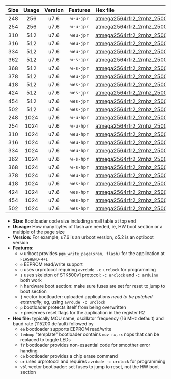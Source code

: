 |Size|Usage|Version|Features|Hex file|
|:-:|:-:|:-:|:-:|:--|
|248|256|u7.6|`w-u-jpr`|[atmega2564rfr2_2mhz_250000bps_ur_vbl.hex](https://raw.githubusercontent.com/stefanrueger/urboot/main/atmega2564rfr2_2mhz_250000bps_ur_vbl.hex)|
|254|256|u7.6|`w-u-jpr`|[atmega2564rfr2_2mhz_250000bps_lednop_ur_vbl.hex](https://raw.githubusercontent.com/stefanrueger/urboot/main/atmega2564rfr2_2mhz_250000bps_lednop_ur_vbl.hex)|
|310|512|u7.6|`weu-jpr`|[atmega2564rfr2_2mhz_250000bps_ee_ur_vbl.hex](https://raw.githubusercontent.com/stefanrueger/urboot/main/atmega2564rfr2_2mhz_250000bps_ee_ur_vbl.hex)|
|316|512|u7.6|`weu-jpr`|[atmega2564rfr2_2mhz_250000bps_ee_lednop_ur_vbl.hex](https://raw.githubusercontent.com/stefanrueger/urboot/main/atmega2564rfr2_2mhz_250000bps_ee_lednop_ur_vbl.hex)|
|334|512|u7.6|`weu-jpr`|[atmega2564rfr2_2mhz_250000bps_ee_lednop_fr_ur_vbl.hex](https://raw.githubusercontent.com/stefanrueger/urboot/main/atmega2564rfr2_2mhz_250000bps_ee_lednop_fr_ur_vbl.hex)|
|362|512|u7.6|`w-s-jpr`|[atmega2564rfr2_2mhz_250000bps_vbl.hex](https://raw.githubusercontent.com/stefanrueger/urboot/main/atmega2564rfr2_2mhz_250000bps_vbl.hex)|
|368|512|u7.6|`w-s-jpr`|[atmega2564rfr2_2mhz_250000bps_lednop_vbl.hex](https://raw.githubusercontent.com/stefanrueger/urboot/main/atmega2564rfr2_2mhz_250000bps_lednop_vbl.hex)|
|378|512|u7.6|`weu-jpr`|[atmega2564rfr2_2mhz_250000bps_ee_lednop_fr_ce_ur_vbl.hex](https://raw.githubusercontent.com/stefanrueger/urboot/main/atmega2564rfr2_2mhz_250000bps_ee_lednop_fr_ce_ur_vbl.hex)|
|418|512|u7.6|`wes-jpr`|[atmega2564rfr2_2mhz_250000bps_ee_vbl.hex](https://raw.githubusercontent.com/stefanrueger/urboot/main/atmega2564rfr2_2mhz_250000bps_ee_vbl.hex)|
|424|512|u7.6|`wes-jpr`|[atmega2564rfr2_2mhz_250000bps_ee_lednop_vbl.hex](https://raw.githubusercontent.com/stefanrueger/urboot/main/atmega2564rfr2_2mhz_250000bps_ee_lednop_vbl.hex)|
|454|512|u7.6|`wes-jpr`|[atmega2564rfr2_2mhz_250000bps_ee_lednop_fr_vbl.hex](https://raw.githubusercontent.com/stefanrueger/urboot/main/atmega2564rfr2_2mhz_250000bps_ee_lednop_fr_vbl.hex)|
|502|512|u7.6|`wes-jpr`|[atmega2564rfr2_2mhz_250000bps_ee_lednop_fr_ce_vbl.hex](https://raw.githubusercontent.com/stefanrueger/urboot/main/atmega2564rfr2_2mhz_250000bps_ee_lednop_fr_ce_vbl.hex)|
|248|1024|u7.6|`w-u-hpr`|[atmega2564rfr2_2mhz_250000bps_ur.hex](https://raw.githubusercontent.com/stefanrueger/urboot/main/atmega2564rfr2_2mhz_250000bps_ur.hex)|
|254|1024|u7.6|`w-u-hpr`|[atmega2564rfr2_2mhz_250000bps_lednop_ur.hex](https://raw.githubusercontent.com/stefanrueger/urboot/main/atmega2564rfr2_2mhz_250000bps_lednop_ur.hex)|
|310|1024|u7.6|`weu-hpr`|[atmega2564rfr2_2mhz_250000bps_ee_ur.hex](https://raw.githubusercontent.com/stefanrueger/urboot/main/atmega2564rfr2_2mhz_250000bps_ee_ur.hex)|
|316|1024|u7.6|`weu-hpr`|[atmega2564rfr2_2mhz_250000bps_ee_lednop_ur.hex](https://raw.githubusercontent.com/stefanrueger/urboot/main/atmega2564rfr2_2mhz_250000bps_ee_lednop_ur.hex)|
|334|1024|u7.6|`weu-hpr`|[atmega2564rfr2_2mhz_250000bps_ee_lednop_fr_ur.hex](https://raw.githubusercontent.com/stefanrueger/urboot/main/atmega2564rfr2_2mhz_250000bps_ee_lednop_fr_ur.hex)|
|362|1024|u7.6|`w-s-hpr`|[atmega2564rfr2_2mhz_250000bps.hex](https://raw.githubusercontent.com/stefanrueger/urboot/main/atmega2564rfr2_2mhz_250000bps.hex)|
|368|1024|u7.6|`w-s-hpr`|[atmega2564rfr2_2mhz_250000bps_lednop.hex](https://raw.githubusercontent.com/stefanrueger/urboot/main/atmega2564rfr2_2mhz_250000bps_lednop.hex)|
|378|1024|u7.6|`weu-hpr`|[atmega2564rfr2_2mhz_250000bps_ee_lednop_fr_ce_ur.hex](https://raw.githubusercontent.com/stefanrueger/urboot/main/atmega2564rfr2_2mhz_250000bps_ee_lednop_fr_ce_ur.hex)|
|418|1024|u7.6|`wes-hpr`|[atmega2564rfr2_2mhz_250000bps_ee.hex](https://raw.githubusercontent.com/stefanrueger/urboot/main/atmega2564rfr2_2mhz_250000bps_ee.hex)|
|424|1024|u7.6|`wes-hpr`|[atmega2564rfr2_2mhz_250000bps_ee_lednop.hex](https://raw.githubusercontent.com/stefanrueger/urboot/main/atmega2564rfr2_2mhz_250000bps_ee_lednop.hex)|
|454|1024|u7.6|`wes-hpr`|[atmega2564rfr2_2mhz_250000bps_ee_lednop_fr.hex](https://raw.githubusercontent.com/stefanrueger/urboot/main/atmega2564rfr2_2mhz_250000bps_ee_lednop_fr.hex)|
|502|1024|u7.6|`wes-hpr`|[atmega2564rfr2_2mhz_250000bps_ee_lednop_fr_ce.hex](https://raw.githubusercontent.com/stefanrueger/urboot/main/atmega2564rfr2_2mhz_250000bps_ee_lednop_fr_ce.hex)|

- **Size:** Bootloader code size including small table at top end
- **Useage:** How many bytes of flash are needed, ie, HW boot section or a multiple of the page size
- **Version:** For example, u7.6 is an urboot version, o5.2 is an optiboot version
- **Features:**
  + `w` urboot provides `pgm_write_page(sram, flash)` for the application at `FLASHEND-4+1`
  + `e` EEPROM read/write support
  + `u` uses urprotocol requiring `avrdude -c urclock` for programming
  + `s` uses skeleton of STK500v1 protocol; `-c urclock` and `-c arduino` both work
  + `h` hardware boot section: make sure fuses are set for reset to jump to boot section
  + `j` vector bootloader: uploaded applications *need to be patched externally*, eg, using `avrdude -c urclock`
  + `p` bootloader protects itself from being overwritten
  + `r` preserves reset flags for the application in the register R2
- **Hex file:** typically MCU name, oscillator frequency (16 MHz default) and baud rate (115200 default) followed by
  + `ee` bootloader supports EEPROM read/write
  + `lednop` "template" bootloader contains `mov rx,rx` nops that can be replaced to toggle LEDs
  + `fr` bootloader provides non-essential code for smoother error handing
  + `ce` bootloader provides a chip erase command
  + `ur` uses urprotocol and requires `avrdude -c urclock` for programming
  + `vbl` vector bootloader: set fuses to jump to reset, not the HW boot section
